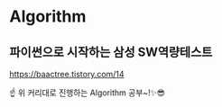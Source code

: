 # Algorithm
## 파이썬으로 시작하는 삼성 SW역량테스트
https://baactree.tistory.com/14

☝️ 위 커리대로 진행하는 Algorithm 공부~!✨😎
